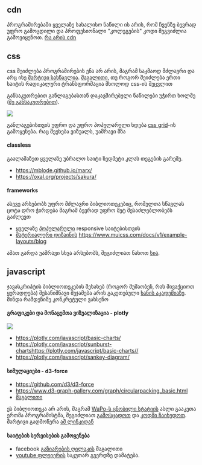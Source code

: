 ## cdn
პროგრამირებაში ყველაზე სახალისო ნაწილი ის არის, რომ ჩვენზე ბევრად უფრო გამოცდილი და პროფესიონალი "კოლეგების" კოდი შეგვიძლია გამოვიყენოთ. [რა არის cdn](https://ka.khanacademy.org/computing/computer-programming/html-css-js#using-js-libraries-in-your-webpage)

## css
css შეიძლება პროგრამირების ენა არ არის, მაგრამ საკმაოდ მძლავრი და არც ისე [მარტივი სასწავლია](https://external-preview.redd.it/x3W_tPGBToPGjhcrWquMJiDxXFwsTX3yCeAqomZkjxY.png?auto=webp&s=c2fcff59adb0d468306e4fb6367fa387a455186e). [მაგალითი](http://www.csszengarden.com/), თუ როგორ შეიძლება ერთი საიტის რადიკალური ტრანსფორმაცია მხოლოდ css-ის შეცვლით

განსაკუთრებით განლაგებასთან დაკავშირებული ნაწილები უჭირთ ხოლმე ([მე განსაკუთრებით](./divs.png)). 

![](https://i.redd.it/latsyqzaqnq21.jpg)

განლაგებისთვის უფრო და უფრო პოპულარული ხდება [css grid](https://learncssgrid.com/)-ის გამოყენება. რაც შეეხება ვიზუალს, უამრავი მზა 

#### classless
გაალამაზეთ ყველაზე უბრალო საიტი ზედმეტი კლას თეგების გარეშე.
- https://mblode.github.io/marx/
- https://oxal.org/projects/sakura/

#### frameworks
ასევე არსებობს უფრო მძლავრი ბიბლიოთეკებიც, რომელთა სწავლას ცოტა დრო ჭირდება მაგრამ ბევრად უფრო მეტ შესაძლებლობებს გაძლევთ
- ყველაზე [პოპულარული](https://getbootstrap.com/) responsive საიტებისთვის 
- [მატერიალური დიზაინის](https://materializecss.com/shadow.html)
https://www.muicss.com/docs/v1/example-layouts/blog


ამათ გარდა უამრავი სხვა არსებობს, შეგიძლიათ ნახოთ [სია](https://github.com/troxler/awesome-css-frameworks).

## javascript
ჯავასკრიპტის ბიბლიოთეკების შესახებ (როგორ მუშაობენ, რას მივაქციოთ ყურადღება) შესანიშნავი შეჯამება არის გაკეთებული [ხანის აკადემიაზე](https://ka.khanacademy.org/computing/computer-programming/html-css-js/using-js-libraries-in-your-webpage/a/which-js-library-should-you-use). მინდა რამდენიმე კონკრეტული ვახსენო

#### გრაფიკები და მონაცემთა ვიზუალიზაცია - plotly
![](https://fiverr-res.cloudinary.com/images/q_auto,f_auto/gigs/127494347/original/3ea4d1d9c76ad3beb5fe1a5cfed62c98569c1124/do-data-visualization-with-plotly-dashboards-if-needed.png)

- https://plotly.com/javascript/basic-charts/
- https://plotly.com/javascript/sunburst-chartshttps://plotly.com/javascript/basic-charts//
- https://plotly.com/javascript/sankey-diagram/

#### სიმულაციები - d3-force
- https://github.com/d3/d3-force
- https://www.d3-graph-gallery.com/graph/circularpacking_basic.html
- [მაგალითი](https://bl.ocks.org/HarryStevens/f636199a46fc4b210fbca3b1dc4ef372)

ეს ბიბლიოთეკა არ არის, მაგრამ [WaPo-ს ცნობილი სტატიის](https://www.washingtonpost.com/graphics/2020/world/corona-simulator/) ასლი გააკეთა ერთმა პროგრამისტმა, შეგიძლიათ [გამოსცადოთ](https://mtrajk.github.io/virus-spreading/) და [კოდში ჩაიხედოთ](https://github.com/MTrajK/virus-spreading). მარტივი გადმოწერა [ამ ლინკიდან](https://www.cssscript.com/covid-19-coronavirus-spreading-simulation/)    

#### საიტების სერვისების გამოყენება
- facebook [გაზიარების ღილაკის](https://developers.facebook.com/docs/plugins/share-button/) მაგალითი
- [youtube ფლეიერის](https://support.google.com/youtube/answer/171780?hl=en) საკუთარ გვერდზე დამატება.
